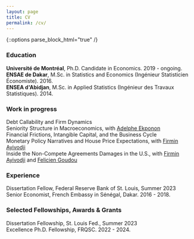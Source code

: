 ```yaml
---
layout: page
title: CV
permalink: /cv/
---
```



{::options parse_block_html="true" /}

<!-- [**CV**](https://justedjabakou.github.io/assets/CV_Djabakou.pdf){: .btn .btn--warning} -->
### Education  
**Université de Montréal**, Ph.D. Candidate in Economics. 2019 - ongoing.  
**ENSAE de Dakar**, M.Sc. in Statistics and Economics (Ingénieur Statisticien Économiste). 2016.   
**ENSEA d'Abidjan**, M.Sc. in Applied Statistics (Ingénieur des Travaux Statistiques). 2014.

### Work in progress
Debt Callability and Firm Dynamics    
Seniority Structure in Macroeconomics, with [Adelphe Ekponon](https://sites.google.com/site/adelpheekponon/)  
Financial Frictions, Intangible Capital, and the Business Cycle  
Monetary Policy Narratives and House Price Expectations, with [Firmin Ayivodji](https://firminayivodji.github.io/)   
Inside the Non-Compete Agreements Damages in the U.S., with [Firmin Ayivodji](https://firminayivodji.github.io/) and [Felicien Goudou](https://www.jesugogoudou.me/)   

### Experience  
Dissertation Fellow, Federal Reserve Bank of St. Louis, Summer 2023    
Senior Economist, French Embassy in Sénégal, Dakar. 2016 - 2018.  

### Selected Fellowships, Awards & Grants
Dissertation Fellowship, St. Louis Fed., Summer 2023     
Excellence Ph.D. Fellowship, FRQSC. 2022 - 2024. <!-- Fonds de Recherche du Quebec - Société et Culture -->
<!-- 
### Conferences and Seminars  
2024: CEA (Toronto)  | 2023: St. Louis Fed, CEA (Winnipeg) | 2022: SCSE 
-->

<!-- ### Conferences co-organized
1st CIREQ Interdisciplinary Conference on Big Data and AI, 2023. -->
<!-- [link](https://cireqmontreal.com/en/1st-cireq-interdisciplinary-conference-on-big-data-and-artificial-intelligence/){: .btn .btn--myblue}-->


<!-- ### Skills  
Software & Prog.: MATLAB, Python, R, Stata, Fortran, VBA, LaTeX.  
Languages: English, French(Native). 
-->


